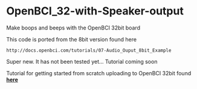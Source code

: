 # OpenBCI_32-with-Speaker-output
Make boops and beeps with the OpenBCI 32bit board

This code is ported from the 8bit version found here

    http://docs.openbci.com/tutorials/07-Audio_Ouput_8bit_Example
  
Super new. It has not been tested yet...  Tutorial coming soon

Tutorial for getting started from scratch uploading to OpenBCI 32bit found [**here**](http://docs.openbci.com/tutorials/02-Upload_Code_to_OpenBCI_Board#upload-code-to-openbci-board-32bit-upload-how-to)
